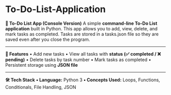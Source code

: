 # To-Do-List-Application

**📝 To-Do List App (Console Version)**
A simple __command-line To-Do List application__ built in Python.
This app allows you to add, view, delete, and mark tasks as completed.
Tasks are stored in a tasks.json file so they are saved even after you close the program.
________________________________________
**🚀 Features**
•	Add new tasks
•	View all tasks with __status (✅ completed / ❌ pending)__
•	Delete tasks by task number
•	Mark tasks as completed
•	Persistent storage using __JSON file__
________________________________________
**🛠️ Tech Stack**
__•	Language:__ Python 3
__•	Concepts Used:__ Loops, Functions, Conditionals, File Handling, JSON

